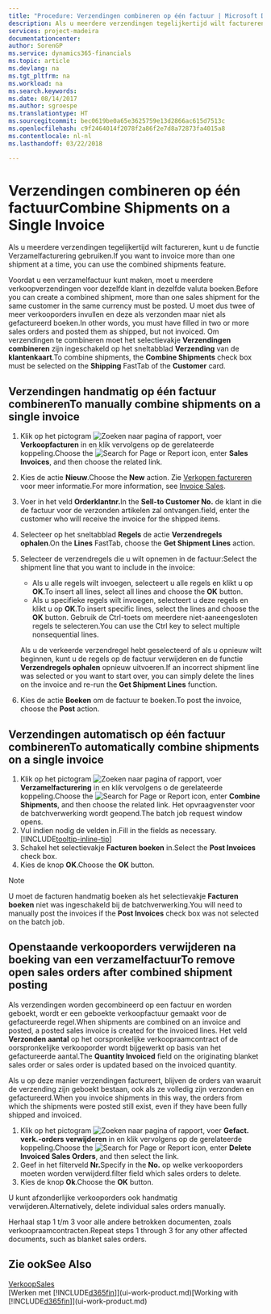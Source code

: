 ```yaml
---
title: "Procedure: Verzendingen combineren op één factuur | Microsoft Docs"
description: Als u meerdere verzendingen tegelijkertijd wilt factureren, kunt u de functie Verzamelfacturering gebruiken.
services: project-madeira
documentationcenter: 
author: SorenGP
ms.service: dynamics365-financials
ms.topic: article
ms.devlang: na
ms.tgt_pltfrm: na
ms.workload: na
ms.search.keywords: 
ms.date: 08/14/2017
ms.author: sgroespe
ms.translationtype: HT
ms.sourcegitcommit: bec0619be0a65e3625759e13d2866ac615d7513c
ms.openlocfilehash: c9f2464014f2078f2a86f2e7d8a72873fa4015a8
ms.contentlocale: nl-nl
ms.lasthandoff: 03/22/2018

---
```

# <a name="combine-shipments-on-a-single-invoice"></a><span data-ttu-id="98558-103">Verzendingen combineren op één factuur</span><span class="sxs-lookup"><span data-stu-id="98558-103">Combine Shipments on a Single Invoice</span></span>
<span data-ttu-id="98558-104">Als u meerdere verzendingen tegelijkertijd wilt factureren, kunt u de functie Verzamelfacturering gebruiken.</span><span class="sxs-lookup"><span data-stu-id="98558-104">If you want to invoice more than one shipment at a time, you can use the combined shipments feature.</span></span>  

 <span data-ttu-id="98558-105">Voordat u een verzamelfactuur kunt maken, moet u meerdere verkoopverzendingen voor dezelfde klant in dezelfde valuta boeken.</span><span class="sxs-lookup"><span data-stu-id="98558-105">Before you can create a combined shipment, more than one sales shipment for the same customer in the same currency must be posted.</span></span> <span data-ttu-id="98558-106">U moet dus twee of meer verkooporders invullen en deze als verzonden maar niet als gefactureerd boeken.</span><span class="sxs-lookup"><span data-stu-id="98558-106">In other words, you must have filled in two or more sales orders and posted them as shipped, but not invoiced.</span></span> <span data-ttu-id="98558-107">Om verzendingen te combineren moet het selectievakje **Verzendingen combineren** zijn ingeschakeld op het sneltabblad **Verzending** van de **klantenkaart**.</span><span class="sxs-lookup"><span data-stu-id="98558-107">To combine shipments, the **Combine Shipments** check box must be selected on the **Shipping** FastTab of the **Customer** card.</span></span>  

## <a name="to-manually-combine-shipments-on-a-single-invoice"></a><span data-ttu-id="98558-108">Verzendingen handmatig op één factuur combineren</span><span class="sxs-lookup"><span data-stu-id="98558-108">To manually combine shipments on a single invoice</span></span>  
1. <span data-ttu-id="98558-109">Klik op het pictogram ![Zoeken naar pagina of rapport](media/ui-search/search_small.png "pictogram Zoeken naar pagina of rapport"), voer **Verkoopfacturen** in en klik vervolgens op de gerelateerde koppeling.</span><span class="sxs-lookup"><span data-stu-id="98558-109">Choose the ![Search for Page or Report](media/ui-search/search_small.png "Search for Page or Report icon") icon, enter **Sales Invoices**, and then choose the related link.</span></span>  
2. <span data-ttu-id="98558-110">Kies de actie **Nieuw**.</span><span class="sxs-lookup"><span data-stu-id="98558-110">Choose the **New** action.</span></span> <span data-ttu-id="98558-111">Zie [Verkopen factureren](sales-how-invoice-sales.md) voor meer informatie.</span><span class="sxs-lookup"><span data-stu-id="98558-111">For more information, see [Invoice Sales](sales-how-invoice-sales.md).</span></span>
3. <span data-ttu-id="98558-112">Voer in het veld **Orderklantnr.**</span><span class="sxs-lookup"><span data-stu-id="98558-112">In the **Sell-to Customer No.**</span></span> <span data-ttu-id="98558-113">de klant in die de factuur voor de verzonden artikelen zal ontvangen.</span><span class="sxs-lookup"><span data-stu-id="98558-113">field, enter the customer who will receive the invoice for the shipped items.</span></span>  
4. <span data-ttu-id="98558-114">Selecteer op het sneltabblad **Regels** de actie **Verzendregels ophalen**.</span><span class="sxs-lookup"><span data-stu-id="98558-114">On the **Lines** FastTab, choose the **Get Shipment Lines** action.</span></span>  
5. <span data-ttu-id="98558-115">Selecteer de verzendregels die u wilt opnemen in de factuur:</span><span class="sxs-lookup"><span data-stu-id="98558-115">Select the shipment line that you want to include in the invoice:</span></span>  

    - <span data-ttu-id="98558-116">Als u alle regels wilt invoegen, selecteert u alle regels en klikt u op **OK**.</span><span class="sxs-lookup"><span data-stu-id="98558-116">To insert all lines, select all lines and choose the **OK** button.</span></span>  
    - <span data-ttu-id="98558-117">Als u specifieke regels wilt invoegen, selecteert u deze regels en klikt u op **OK**.</span><span class="sxs-lookup"><span data-stu-id="98558-117">To insert specific lines, select the lines and choose the **OK** button.</span></span> <span data-ttu-id="98558-118">Gebruik de Ctrl-toets om meerdere niet-aaneengesloten regels te selecteren.</span><span class="sxs-lookup"><span data-stu-id="98558-118">You can use the Ctrl key to select multiple nonsequential lines.</span></span>  

    <span data-ttu-id="98558-119">Als u de verkeerde verzendregel hebt geselecteerd of als u opnieuw wilt beginnen, kunt u de regels op de factuur verwijderen en de functie **Verzendregels ophalen** opnieuw uitvoeren.</span><span class="sxs-lookup"><span data-stu-id="98558-119">If an incorrect shipment line was selected or you want to start over, you can simply delete the lines on the invoice and re-run the **Get Shipment Lines** function.</span></span>  
7. <span data-ttu-id="98558-120">Kies de actie **Boeken** om de factuur te boeken.</span><span class="sxs-lookup"><span data-stu-id="98558-120">To post the invoice, choose the **Post** action.</span></span>  

## <a name="to-automatically-combine-shipments-on-a-single-invoice"></a><span data-ttu-id="98558-121">Verzendingen automatisch op één factuur combineren</span><span class="sxs-lookup"><span data-stu-id="98558-121">To automatically combine shipments on a single invoice</span></span>  
1. <span data-ttu-id="98558-122">Klik op het pictogram ![Zoeken naar pagina of rapport](media/ui-search/search_small.png "pictogram Zoeken naar pagina of rapport"), voer **Verzamelfacturering** in en klik vervolgens o de gerelateerde koppeling.</span><span class="sxs-lookup"><span data-stu-id="98558-122">Choose the ![Search for Page or Report](media/ui-search/search_small.png "Search for Page or Report icon") icon, enter **Combine Shipments**, and then choose the related link.</span></span> <span data-ttu-id="98558-123">Het opvraagvenster voor de batchverwerking wordt geopend.</span><span class="sxs-lookup"><span data-stu-id="98558-123">The batch job request window opens.</span></span>  
2. <span data-ttu-id="98558-124">Vul indien nodig de velden in.</span><span class="sxs-lookup"><span data-stu-id="98558-124">Fill in the fields as necessary.</span></span> [!INCLUDE[tooltip-inline-tip](includes/tooltip-inline-tip_md.md)]
3. <span data-ttu-id="98558-125">Schakel het selectievakje **Facturen boeken** in.</span><span class="sxs-lookup"><span data-stu-id="98558-125">Select the **Post Invoices** check box.</span></span>  
4.  <span data-ttu-id="98558-126">Kies de knop **OK**.</span><span class="sxs-lookup"><span data-stu-id="98558-126">Choose the **OK** button.</span></span>  

> [!NOTE]  
>  <span data-ttu-id="98558-127">U moet de facturen handmatig boeken als het selectievakje **Facturen boeken** niet was ingeschakeld bij de batchverwerking.</span><span class="sxs-lookup"><span data-stu-id="98558-127">You will need to manually post the invoices if the **Post Invoices** check box was not selected on the batch job.</span></span>  

## <a name="to-remove-open-sales-orders-after-combined-shipment-posting"></a><span data-ttu-id="98558-128">Openstaande verkooporders verwijderen na boeking van een verzamelfactuur</span><span class="sxs-lookup"><span data-stu-id="98558-128">To remove open sales orders after combined shipment posting</span></span> 
<span data-ttu-id="98558-129">Als verzendingen worden gecombineerd op een factuur en worden geboekt, wordt er een geboekte verkoopfactuur gemaakt voor de gefactureerde regel.</span><span class="sxs-lookup"><span data-stu-id="98558-129">When shipments are combined on an invoice and posted, a posted sales invoice is created for the invoiced lines.</span></span> <span data-ttu-id="98558-130">Het veld **Verzonden aantal** op het oorspronkelijke verkoopraamcontract of de oorspronkelijke verkooporder wordt bijgewerkt op basis van het gefactureerde aantal.</span><span class="sxs-lookup"><span data-stu-id="98558-130">The **Quantity Invoiced** field on the originating blanket sales order or sales order is updated based on the invoiced quantity.</span></span>  

<span data-ttu-id="98558-131">Als u op deze manier verzendingen factureert, blijven de orders van waaruit de verzending zijn geboekt bestaan, ook als ze volledig zijn verzonden en gefactureerd.</span><span class="sxs-lookup"><span data-stu-id="98558-131">When you invoice shipments in this way, the orders from which the shipments were posted still exist, even if they have been fully shipped and invoiced.</span></span>   

1. <span data-ttu-id="98558-132">Klik op het pictogram ![Zoeken naar pagina of rapport](media/ui-search/search_small.png "pictogram Zoeken naar pagina of rapport"), voer **Gefact. verk.-orders verwijderen** in en klik vervolgens op de gerelateerde koppeling.</span><span class="sxs-lookup"><span data-stu-id="98558-132">Choose the ![Search for Page or Report](media/ui-search/search_small.png "Search for Page or Report icon") icon, enter **Delete Invoiced Sales Orders**, and then select the link.</span></span>  
2. <span data-ttu-id="98558-133">Geef in het filterveld **Nr.**</span><span class="sxs-lookup"><span data-stu-id="98558-133">Specify in the **No.**</span></span> <span data-ttu-id="98558-134">op welke verkooporders moeten worden verwijderd.</span><span class="sxs-lookup"><span data-stu-id="98558-134">filter field which sales orders to delete.</span></span>  
3. <span data-ttu-id="98558-135">Kies de knop **Ok**.</span><span class="sxs-lookup"><span data-stu-id="98558-135">Choose the **OK** button.</span></span>  

<span data-ttu-id="98558-136">U kunt afzonderlijke verkooporders ook handmatig verwijderen.</span><span class="sxs-lookup"><span data-stu-id="98558-136">Alternatively, delete individual sales orders manually.</span></span>  

<span data-ttu-id="98558-137">Herhaal stap 1 t/m 3 voor alle andere betrokken documenten, zoals verkoopraamcontracten.</span><span class="sxs-lookup"><span data-stu-id="98558-137">Repeat steps 1 through 3 for any other affected documents, such as blanket sales orders.</span></span>

## <a name="see-also"></a><span data-ttu-id="98558-138">Zie ook</span><span class="sxs-lookup"><span data-stu-id="98558-138">See Also</span></span>  
[<span data-ttu-id="98558-139">Verkoop</span><span class="sxs-lookup"><span data-stu-id="98558-139">Sales</span></span>](sales-manage-sales.md)  
<span data-ttu-id="98558-140">[Werken met [!INCLUDE[d365fin](includes/d365fin_md.md)]](ui-work-product.md)</span><span class="sxs-lookup"><span data-stu-id="98558-140">[Working with [!INCLUDE[d365fin](includes/d365fin_md.md)]](ui-work-product.md)</span></span>

